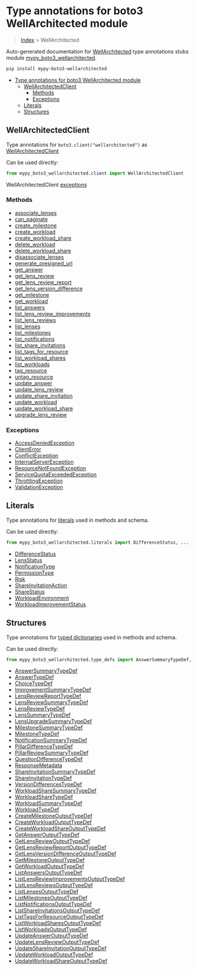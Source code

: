 # Type annotations for boto3 WellArchitected module

> [Index](../index.md) > WellArchitected

Auto-generated documentation for [WellArchitected](https://boto3.amazonaws.com/v1/documentation/api/latest/reference/services/wellarchitected.html#WellArchitected)
type annotations stubs module [mypy_boto3_wellarchitected](https://pypi.org/project/mypy-boto3-wellarchitected/).

```bash
pip install mypy-boto3-wellarchitected
```

- [Type annotations for boto3 WellArchitected module](#type-annotations-for-boto3-wellarchitected-module)
  - [WellArchitectedClient](#wellarchitectedclient)
    - [Methods](#methods)
    - [Exceptions](#exceptions)
  - [Literals](#literals)
  - [Structures](#structures)

## WellArchitectedClient

Type annotations for  `boto3.client("wellarchitected")` as [WellArchitectedClient](./client.md)

Can be used directly:

```python
from mypy_boto3_wellarchitected.client import WellArchitectedClient
```


WellArchitectedClient [exceptions](./client.md#exceptions)



### Methods
- [associate_lenses](./client.md#associate-lenses)
- [can_paginate](./client.md#can-paginate)
- [create_milestone](./client.md#create-milestone)
- [create_workload](./client.md#create-workload)
- [create_workload_share](./client.md#create-workload-share)
- [delete_workload](./client.md#delete-workload)
- [delete_workload_share](./client.md#delete-workload-share)
- [disassociate_lenses](./client.md#disassociate-lenses)
- [generate_presigned_url](./client.md#generate-presigned-url)
- [get_answer](./client.md#get-answer)
- [get_lens_review](./client.md#get-lens-review)
- [get_lens_review_report](./client.md#get-lens-review-report)
- [get_lens_version_difference](./client.md#get-lens-version-difference)
- [get_milestone](./client.md#get-milestone)
- [get_workload](./client.md#get-workload)
- [list_answers](./client.md#list-answers)
- [list_lens_review_improvements](./client.md#list-lens-review-improvements)
- [list_lens_reviews](./client.md#list-lens-reviews)
- [list_lenses](./client.md#list-lenses)
- [list_milestones](./client.md#list-milestones)
- [list_notifications](./client.md#list-notifications)
- [list_share_invitations](./client.md#list-share-invitations)
- [list_tags_for_resource](./client.md#list-tags-for-resource)
- [list_workload_shares](./client.md#list-workload-shares)
- [list_workloads](./client.md#list-workloads)
- [tag_resource](./client.md#tag-resource)
- [untag_resource](./client.md#untag-resource)
- [update_answer](./client.md#update-answer)
- [update_lens_review](./client.md#update-lens-review)
- [update_share_invitation](./client.md#update-share-invitation)
- [update_workload](./client.md#update-workload)
- [update_workload_share](./client.md#update-workload-share)
- [upgrade_lens_review](./client.md#upgrade-lens-review)




### Exceptions
- [AccessDeniedException](./client.md#accessdeniedexception)
- [ClientError](./client.md#clienterror)
- [ConflictException](./client.md#conflictexception)
- [InternalServerException](./client.md#internalserverexception)
- [ResourceNotFoundException](./client.md#resourcenotfoundexception)
- [ServiceQuotaExceededException](./client.md#servicequotaexceededexception)
- [ThrottlingException](./client.md#throttlingexception)
- [ValidationException](./client.md#validationexception)










## Literals

Type annotations for [literals](./literals.md) used in methods and schema.

Can be used directly:

```python
from mypy_boto3_wellarchitected.literals import DifferenceStatus, ...
```

- [DifferenceStatus](./literals.md#differencestatus)
- [LensStatus](./literals.md#lensstatus)
- [NotificationType](./literals.md#notificationtype)
- [PermissionType](./literals.md#permissiontype)
- [Risk](./literals.md#risk)
- [ShareInvitationAction](./literals.md#shareinvitationaction)
- [ShareStatus](./literals.md#sharestatus)
- [WorkloadEnvironment](./literals.md#workloadenvironment)
- [WorkloadImprovementStatus](./literals.md#workloadimprovementstatus)




## Structures


Type annotations for [typed dictionaries](./type_defs.md) used in methods and schema.

Can be used directly:

```python
from mypy_boto3_wellarchitected.type_defs import AnswerSummaryTypeDef, ...
```

- [AnswerSummaryTypeDef](./type_defs.md#answersummarytypedef)
- [AnswerTypeDef](./type_defs.md#answertypedef)
- [ChoiceTypeDef](./type_defs.md#choicetypedef)
- [ImprovementSummaryTypeDef](./type_defs.md#improvementsummarytypedef)
- [LensReviewReportTypeDef](./type_defs.md#lensreviewreporttypedef)
- [LensReviewSummaryTypeDef](./type_defs.md#lensreviewsummarytypedef)
- [LensReviewTypeDef](./type_defs.md#lensreviewtypedef)
- [LensSummaryTypeDef](./type_defs.md#lenssummarytypedef)
- [LensUpgradeSummaryTypeDef](./type_defs.md#lensupgradesummarytypedef)
- [MilestoneSummaryTypeDef](./type_defs.md#milestonesummarytypedef)
- [MilestoneTypeDef](./type_defs.md#milestonetypedef)
- [NotificationSummaryTypeDef](./type_defs.md#notificationsummarytypedef)
- [PillarDifferenceTypeDef](./type_defs.md#pillardifferencetypedef)
- [PillarReviewSummaryTypeDef](./type_defs.md#pillarreviewsummarytypedef)
- [QuestionDifferenceTypeDef](./type_defs.md#questiondifferencetypedef)
- [ResponseMetadata](./type_defs.md#responsemetadata)
- [ShareInvitationSummaryTypeDef](./type_defs.md#shareinvitationsummarytypedef)
- [ShareInvitationTypeDef](./type_defs.md#shareinvitationtypedef)
- [VersionDifferencesTypeDef](./type_defs.md#versiondifferencestypedef)
- [WorkloadShareSummaryTypeDef](./type_defs.md#workloadsharesummarytypedef)
- [WorkloadShareTypeDef](./type_defs.md#workloadsharetypedef)
- [WorkloadSummaryTypeDef](./type_defs.md#workloadsummarytypedef)
- [WorkloadTypeDef](./type_defs.md#workloadtypedef)
- [CreateMilestoneOutputTypeDef](./type_defs.md#createmilestoneoutputtypedef)
- [CreateWorkloadOutputTypeDef](./type_defs.md#createworkloadoutputtypedef)
- [CreateWorkloadShareOutputTypeDef](./type_defs.md#createworkloadshareoutputtypedef)
- [GetAnswerOutputTypeDef](./type_defs.md#getansweroutputtypedef)
- [GetLensReviewOutputTypeDef](./type_defs.md#getlensreviewoutputtypedef)
- [GetLensReviewReportOutputTypeDef](./type_defs.md#getlensreviewreportoutputtypedef)
- [GetLensVersionDifferenceOutputTypeDef](./type_defs.md#getlensversiondifferenceoutputtypedef)
- [GetMilestoneOutputTypeDef](./type_defs.md#getmilestoneoutputtypedef)
- [GetWorkloadOutputTypeDef](./type_defs.md#getworkloadoutputtypedef)
- [ListAnswersOutputTypeDef](./type_defs.md#listanswersoutputtypedef)
- [ListLensReviewImprovementsOutputTypeDef](./type_defs.md#listlensreviewimprovementsoutputtypedef)
- [ListLensReviewsOutputTypeDef](./type_defs.md#listlensreviewsoutputtypedef)
- [ListLensesOutputTypeDef](./type_defs.md#listlensesoutputtypedef)
- [ListMilestonesOutputTypeDef](./type_defs.md#listmilestonesoutputtypedef)
- [ListNotificationsOutputTypeDef](./type_defs.md#listnotificationsoutputtypedef)
- [ListShareInvitationsOutputTypeDef](./type_defs.md#listshareinvitationsoutputtypedef)
- [ListTagsForResourceOutputTypeDef](./type_defs.md#listtagsforresourceoutputtypedef)
- [ListWorkloadSharesOutputTypeDef](./type_defs.md#listworkloadsharesoutputtypedef)
- [ListWorkloadsOutputTypeDef](./type_defs.md#listworkloadsoutputtypedef)
- [UpdateAnswerOutputTypeDef](./type_defs.md#updateansweroutputtypedef)
- [UpdateLensReviewOutputTypeDef](./type_defs.md#updatelensreviewoutputtypedef)
- [UpdateShareInvitationOutputTypeDef](./type_defs.md#updateshareinvitationoutputtypedef)
- [UpdateWorkloadOutputTypeDef](./type_defs.md#updateworkloadoutputtypedef)
- [UpdateWorkloadShareOutputTypeDef](./type_defs.md#updateworkloadshareoutputtypedef)
